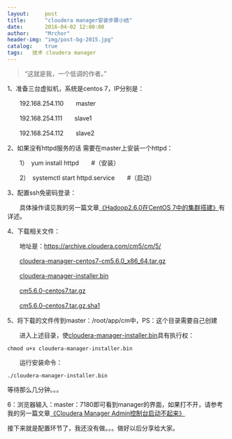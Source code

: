 ```yaml
---
layout:     post
title:      "cloudera manager安装步骤小结"
date:       2016-04-02 12:00:00
author:     "Mrchor"
header-img: "img/post-bg-2015.jpg"
catalog:	true
tags:	技术 cloudera manager
---
```


> “这就是我，一个低调的作者。”



1、准备三台虚拟机，系统是centos 7，IP分别是：

　　192.168.254.110　　master

　　192.168.254.111　　slave1

　　192.168.254.112　　slave2

2、如果没有httpd服务的话 需要在master上安装一个httpd：

　　1）　yum install httpd　　#（安装）

　　2）　systemctl start httpd.service　　#（启动）

3、配置ssh免密码登录：

　　具体操作请见我的另一篇文章[《Hadoop2.6.0在CentOS 7中的集群搭建》](/2015/06/06/Hadoop2.6.0在CentOS-7中的集群搭建/index.html)有详述。

4、下载相关文件：

　　地址是：https://archive.cloudera.com/cm5/cm/5/

　　[cloudera-manager-centos7-cm5.6.0_x86_64.tar.gz](https://archive.cloudera.com/cm5/cm/5/cloudera-manager-centos7-cm5.6.0_x86_64.tar.gz)

　　[cloudera-manager-installer.bin](https://archive.cloudera.com/cm5/installer/5.6.0/cloudera-manager-installer.bin)

　　[cm5.6.0-centos7.tar.gz](https://archive.cloudera.com/cm5/repo-as-tarball/5.6.0/cm5.6.0-centos7.tar.gz)

　　[cm5.6.0-centos7.tar.gz.sha1](https://archive.cloudera.com/cm5/repo-as-tarball/5.6.0/cm5.6.0-centos7.tar.gz.sha1)

5、将下载的文件传到master：/root/app/cm中，PS：这个目录需要自己创建

　　进入上述目录，使[cloudera-manager-installer.bin](https://archive.cloudera.com/cm5/installer/5.6.0/cloudera-manager-installer.bin)具有执行权：

	chmod u+x cloudera-manager-installer.bin

　　运行安装命令：

	./cloudera-manager-installer.bin

等待那么几分钟。。。

6：浏览器输入：master：7180即可看到manager的界面，如果打不开，请参考我的另一篇文章[《Cloudera Manager Admin控制台启动不起来》](/2015/04/02/Cloudera-Manager-Admin控制台启动不起来/index.html)

接下来就是配置环节了，我还没有做。。。做好以后分享给大家。